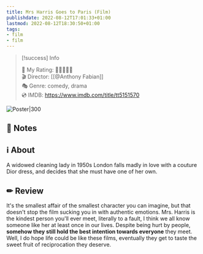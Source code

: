 ```yaml
---
title: Mrs Harris Goes to Paris (Film)
publishdate: 2022-08-12T17:01:33+01:00
lastmod: 2022-08-12T18:30:50+01:00
tags: 
- film
- film
---
```






> [!success] Info 
 > 
 > 🤔 My Rating: 💚💚💚💚🖤 <br> 🎬 Director: [[@Anthony Fabian]] <br> 🎭 Genre: comedy, drama <br> 💿 IMDB: https://www.imdb.com/title/tt5151570 <br> 

![Poster|300](https://m.media-amazon.com/images/M/MV5BY2UyOWJjMWEtNmIwYS00ZjM5LWEyYjMtMTI4NDBhMzViNmIyXkEyXkFqcGdeQXVyMDA4NzMyOA@@._V1_SX300.jpg)



## 📝 Notes





## ℹ️ About



A widowed cleaning lady in 1950s London falls madly in love with a couture Dior dress, and decides that she must have one of her own.



## ✏ Review



 It's the smallest affair of the smallest character you can imagine, but that doesn't stop the film sucking you in with authentic emotions. Mrs. Harris is the kindest person you'll ever meet, literally to a fault, I think we all know someone like her at least once in our lives. Despite being hurt by people, **somehow they still hold the best intention towards everyone** they meet. Well, I do hope life could be like these films, eventually they get to taste the sweet fruit of reciprocation they deserve.   



